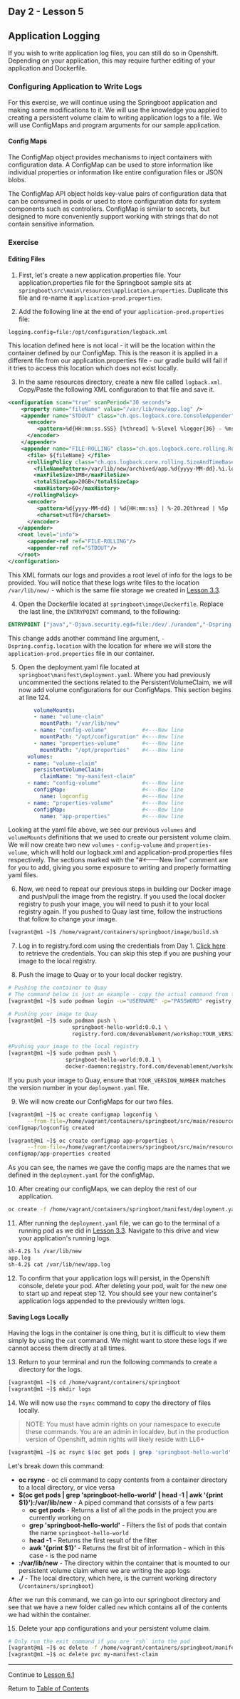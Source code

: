 ## Day 2 - Lesson 5

## Application Logging

If you wish to write application log files, you can still do so in Openshift. Depending on your application, this may require further editing of your application and Dockerfile. 

### Configuring Application to Write Logs

For this exercise, we will continue using the Springboot application and making some modifications to it. We will use the knowledge you applied to creating a persistent volume claim to writing application logs to a file. We will use ConfigMaps and program arguments for our sample application. 

#### Config Maps

The ConfigMap object provides mechanisms to inject containers with configuration data. A ConfigMap can be used to store information like individual properties or information like entire configuration files or JSON blobs.

The ConfigMap API object holds key-value pairs of configuration data that can be consumed in pods or used to store configuration data for system components such as controllers. ConfigMap is similar to secrets, but designed to more conveniently support working with strings that do not contain sensitive information.

### Exercise

#### Editing Files

1. First, let's create a new application.properties file. Your application.properties file for the Springboot sample sits at `springboot\src\main\resources\application.properties`. Duplicate this file and re-name it `application-prod.properties`. 

2. Add the following line at the end of your `application-prod.properties` file: 

```
logging.config=file:/opt/configuration/logback.xml
```

This location defined here is not local - it will be the location within the container defined by our ConfigMap. This is the reason it is applied in a different file from our application.properties file - our gradle build will fail if it tries to access this location which does not exist locally. 

3. In the same resources directory, create a new file called `logback.xml`. Copy/Paste the following XML configuration to that file and save it. 

```xml
<configuration scan="true" scanPeriod="30 seconds">
    <property name="fileName" value="/var/lib/new/app.log" />
    <appender name="STDOUT" class="ch.qos.logback.core.ConsoleAppender">
      <encoder>
         <pattern>%d{HH:mm:ss.SSS} [%thread] %-5level %logger{36} - %msg%n</pattern>
      </encoder>
    </appender>
    <appender name="FILE-ROLLING" class="ch.qos.logback.core.rolling.RollingFileAppender">
      <file> ${fileName} </file>
      <rollingPolicy class="ch.qos.logback.core.rolling.SizeAndTimeBasedRollingPolicy">
        <fileNamePattern>/var/lib/new/archived/app.%d{yyyy-MM-dd}.%i.log</fileNamePattern>
        <maxFileSize>1MB</maxFileSize>
        <totalSizeCap>20GB</totalSizeCap>
        <maxHistory>60</maxHistory>
      </rollingPolicy>
      <encoder>
         <pattern>%d{yyyy-MM-dd} | %d{HH:mm:ss} | %-20.20thread | %5p | %-25.25logger{25} | %m%n</pattern>
         <charset>utf8</charset>
      </encoder>
   </appender>
   <root level="info">
      <appender-ref ref="FILE-ROLLING"/>
      <appender-ref ref="STDOUT"/>
   </root>
</configuration>
```

This XML formats our logs and provides a root level of info for the logs to be provided. You will notice that these logs write files to the location `/var/lib/new/` - which is the same file storage we created in [Lesson 3.3](./lesson3.3.md). 

4. Open the Dockerfile located at `springboot\image\Dockerfile`. Replace the last line, the `ENTRYPOINT` command, to the following: 

```dockerfile
ENTRYPOINT ["java","-Djava.security.egd=file:/dev/./urandom","-Dspring.config.location=file:/opt/properties/application-prod.properties","-jar","devenablement-service-helloworld.jar"]
```

This change adds another command line argument, `-Dspring.config.location` with the location for where we will store the `application-prod.properties` file in our container. 

5. Open the deployment.yaml file located at `springboot\manifest\deployment.yaml`. Where you had previously uncommented the sections related to the PersistentVolumeClaim, we will now add volume configurations for our ConfigMaps. This section begins at line 124. 

```yaml
        volumeMounts:                       
        - name: "volume-claim"       
          mountPath: "/var/lib/new"        
        - name: "config-volume"           #<---New line
          mountPath: "/opt/configuration" #<---New line
        - name: "properties-volume"       #<---New line
          mountPath: "/opt/properties"    #<---New line
      volumes:
      - name: "volume-claim"
        persistentVolumeClaim:
          claimName: "my-manifest-claim"
      - name: "config-volume"             #<---New line
        configMap:                        #<---New line
          name: logconfig                 #<---New line
      - name: "properties-volume"         #<---New line
        configMap:                        #<---New line
          name: "app-properties"          #<---New line
```

Looking at the yaml file above, we see our previous `volumes` and `volumeMounts` definitions that we used to create our persistent volume claim. We will now create two new `volumes` - `config-volume` and `properties-volume`, which will hold our logback.xml and application-prod.properties files respectively. The sections marked with the "#<---New line" comment are for you to add, giving you some exposure to writing and properly formatting yaml files.

6. Now, we need to repeat our previous steps in building our Docker image and push/pull the image from the registry. If you used the local docker registry to push your image, you will need to push it to your local registry again. If you pushed to Quay last time, follow the instructions that follow to change your image. 

```bash
[vagrant@m1 ~]$ /home/vagrant/containers/springboot/image/build.sh
```

7. Log in to registry.ford.com using the credentials from Day 1. [Click here](https://gist.github.ford.com/JPOTTE46/388b8eb535811c9e98ccae7aeb0e3d22) to retrieve the credentials. You can skip this step if you are pushing your image to the local registry. 

8. Push the image to Quay or to your local docker registry. 

```bash
# Pushing the container to Quay
# The command below is just an example - copy the actual command from the link above
[vagrant@m1 ~]$ sudo podman login -u="USERNAME" -p="PASSWORD" registry.ford.com

# Pushing your image to Quay
[vagrant@m1 ~]$ sudo podman push \
                    springboot-hello-world:0.0.1 \
                    registry.ford.com/devenablement/workshop:YOUR_VERSION_NUMBER
```

```bash
#Pushing your image to the local registry
[vagrant@m1 ~]$ sudo podman push \
                  springboot-hello-world:0.0.1 \
                  docker-daemon:registry.ford.com/devenablement/workshop:0.0.1
```

If you push your image to Quay, ensure that `YOUR_VERSION_NUMBER` matches the version number in your `deployment.yaml` file. 

9. We will now create our ConfigMaps for our two files. 

```bash
[vagrant@m1 ~]$ oc create configmap logconfig \
      --from-file=/home/vagrant/containers/springboot/src/main/resources/logback.xml
configmap/logconfig created

[vagrant@m1 ~]$ oc create configmap app-properties \
      --from-file=/home/vagrant/containers/springboot/src/main/resources/application-prod.properties
configmap/app-properties created
```

As you can see, the names we gave the config maps are the names that we defined in the `deployment.yaml` for the configMap. 

10. After creating our configMaps, we can deploy the rest of our application. 

```bash
oc create -f /home/vagrant/containers/springboot/manifest/deployment.yaml
```

11. After running the `deployment.yaml` file, we can go to the terminal of a running pod as we did in [Lesson 3.3](./lesson3.3.md). Navigate to this drive and view your application's running logs. 

```bash
sh-4.2$ ls /var/lib/new
app.log
sh-4.2$ cat /var/lib/new/app.log
```

12. To confirm that your application logs will persist, in the Openshift console, delete your pod. After deleting your pod, wait for the new one to start up and repeat step 12. You should see your new container's application logs appended to the previously written logs. 

#### Saving Logs Locally

Having the logs in the container is one thing, but it is difficult to view them simply by using the `cat` command. We might want to store these logs if we cannot access them directly at all times. 

13. Return to your terminal and run the following commands to create a directory for the logs. 

```bash
[vagrant@m1 ~]$ cd /home/vagrant/containers/springboot
[vagrant@m1 ~]$ mkdir logs
```

14. We will now use the `rsync` command to copy the directory of files locally. 

> NOTE: You must have admin rights on your namespace to execute these commands. You are an admin in localdev, but in the production version of Openshift, admin rights will likely reside with LL6+

```bash
[vagrant@m1 ~]$ oc rsync $(oc get pods | grep 'springboot-hello-world' | head -1 | awk '{print $1}'):/var/lib/new ./
```

Let's break down this command: 

- **oc rsync** - oc cli command to copy contents from a container directory to a local directory, or vice versa
- **$(oc get pods | grep 'springboot-hello-world' | head -1 | awk '{print $1}'):/var/lib/new** - A piped command that consists of a few parts
    - **oc get pods** - Returns a list of all the pods in the project you are currently working on
    - **grep 'springboot-hello-world'** - Filters the list of pods that contain the name `springboot-hello-world`
    - **head -1** - Returns the first result of the filter
    - **awk '{print $1}'** - Returns the first bit of information - which in this case - is the pod name
- **:/var/lib/new** - The directory within the container that is mounted to our persistent volume claim where we are writing the app logs
- **./** - The local directory, which here, is the current working directory (`/containers/springboot`)

After we run this command, we can go into our springboot directory and see that we have a new folder called `new` which contains all of the contents we had within the container. 

15. Delete your app configurations and your persistent volume claim. 
```bash
# Only run the exit command if you are `rsh` into the pod
[vagrant@m1 ~]$ oc delete -f /home/vagrant/containers/springboot/manifest/deployment.yaml
[vagrant@m1 ~]$ oc delete pvc my-manifest-claim
```

---

Continue to [Lesson 6.1](./lesson6.1.md)

Return to [Table of Contents](https://github.ford.com/DevEnablement/caas-workshop/tree/workshop-reformat#agenda)